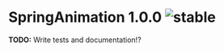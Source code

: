 
# SpringAnimation 1.0.0 ![stable](https://img.shields.io/badge/stability-stable-4EBA0F.svg?style=flat)

**TODO:** Write tests and documentation!?
